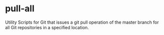 pull-all
=========

Utility Scripts for Git that issues a git pull operation of the master branch for all Git repositories in a specified location.